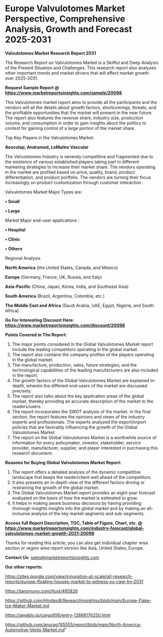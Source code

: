 # Europe Valvulotomes Market Perspective, Comprehensive Analysis, Growth and Forecast 2025-2031

<strong>Valvulotomes Market Research Report 2031</strong>

The Research Report on Valvulotomes Market is a Skillful and Deep Analysis of the Present Situation and Challenges. This research report also analyzes other important trends and market drivers that will affect market growth over 2025-2031.

<strong>Request Sample Report @ <a href=https://www.marketreportsinsights.com/sample/20098>https://www.marketreportsinsights.com/sample/20098</a></strong>

This Valvulotomes market report aims to provide all the participants and the vendors will all the details about growth factors, shortcomings, threats, and the profitable opportunities that the market will present in the near future. The report also features the revenue share, industry size, production volume, and consumption in order to gain insights about the politics to contest for gaining control of a large portion of the market share.

Top Key Players in the Valvulotomes Market:

<strong>Aesculap, Andramed, LeMaitre Vascular</strong>

The Valvulotomes Industry is severely competitive and fragmented due to the existence of various established players taking part in different marketing strategies to increase their market share. The vendors operating in the market are profiled based on price, quality, brand, product differentiation, and product portfolio. The vendors are turning their focus increasingly on product customization through customer interaction.

Valvulotomes Market Major Types are:

<strong>• Small

• Large</strong>

Market Major end-user applications :

<strong>• Hospital

• Clinic

• Others</strong>

Regional Analysis

</u><strong><b>North America</b></strong> (the United States, Canada, and Mexico)

<strong><b>Europe </b></strong>(Germany, France, UK, Russia, and Italy)

<strong><b>Asia-Pacific</b></strong> (China, Japan, Korea, India, and Southeast Asia)

<strong><b>South America</b></strong> (Brazil, Argentina, Colombia, etc.)

<strong><b>The Middle East and Africa</b></strong> (Saudi Arabia, UAE, Egypt, Nigeria, and South Africa)

<strong>Go For Interesting Discount Here: <a href=https://www.marketreportsinsights.com/discount/20098>https://www.marketreportsinsights.com/discount/20098</a></strong>

<strong>Points Covered in The Report:</strong>
<ol>
  <li>The major points considered in the Global Valvulotomes Market report include the leading competitors operating in the global market.</li>
  <li>The report also contains the company profiles of the players operating in the global market.</li>
  <li>The manufacture, production, sales, future strategies, and the technological capabilities of the leading manufacturers are also included in the report.</li>
  <li>The growth factors of the Global Valvulotomes Market are explained in-depth, wherein the different end-users of the market are discussed precisely.</li>
  <li>The report also talks about the key application areas of the global market, thereby providing an accurate description of the market to the readers/users.</li>
  <li>The report incorporates the SWOT analysis of the market. In the final section, the report features the opinions and views of the industry experts and professionals. The experts analyzed the export/import policies that are favorably influencing the growth of the Global Valvulotomes Market.</li>
  <li>The report on the Global Valvulotomes Market is a worthwhile source of information for every policymaker, investor, stakeholder, service provider, manufacturer, supplier, and player interested in purchasing this research document.</li>
</ol>
<strong>Reasons for Buying Global Valvulotomes Market Report:</strong>

<ol>
  <li>The report offers a detailed analysis of the dynamic competitive landscape that keeps the reader/client well ahead of the competitors.</li>
  <li>It also presents an in-depth view of the different factors driving or restraining the growth of the global market.</li>
  <li>The Global Valvulotomes Market report provides an eight-year forecast evaluated on the basis of how the market is estimated to grow.</li>
  <li>It helps in making aware business decisions by having providing thorough insights insights into the global market and by making an all-inclusive analysis of the key market segments and sub-segments.</li>
</ol>
<strong>Access full Report Description, TOC, Table of Figure, Chart, etc. @ <a href=https://www.marketreportsinsights.com/industry-forecast/global-valvulotomes-market-growth-2021-20098>https://www.marketreportsinsights.com/industry-forecast/global-valvulotomes-market-growth-2021-20098</a></strong>


Thanks for reading this article; you can also get individual chapter wise section or region wise report version like Asia, United States, Europe.

<strong>Contact Us:</strong>
sales@marketreportsinsights.com

<strong>Our other reports:</strong>

<a href=https://sites.google.com/view/innovation-at-scale/all-research-reports/europe-floating-houses-market-to-witness-xx-cagr-by-2031>https://sites.google.com/view/innovation-at-scale/all-research-reports/europe-floating-houses-market-to-witness-xx-cagr-by-2031</a>

<a href=https://tanomuno.com/illust/485826>https://tanomuno.com/illust/485826</a>

<a href=https://github.com/Hindavi8/Researchinsightss/blob/main/Europe-Flake-Ice-Maker-Market.md>https://github.com/Hindavi8/Researchinsightss/blob/main/Europe-Flake-Ice-Maker-Market.md</a>

<a href=https://ameblo.jp/cargo656/entry-12888176250.html>https://ameblo.jp/cargo656/entry-12888176250.html</a>

<a href=https://github.com/anurag765555/report/blob/main/North-America-Automotive-Vents-Market.md>https://github.com/anurag765555/report/blob/main/North-America-Automotive-Vents-Market.md</a>"
